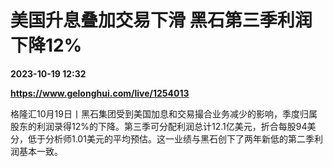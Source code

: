 # 美国升息叠加交易下滑 黑石第三季利润下降12%

**2023-10-19 12:32**

**https://www.gelonghui.com/live/1254013**

格隆汇10月19日丨黑石集团受到美国加息和交易撮合业务减少的影响，季度归属股东的利润录得12%的下降。第三季可分配利润总计12.1亿美元，折合每股94美分，低于分析师1.01美元的平均预估。这一业绩与黑石创下了两年新低的第二季利润基本一致。